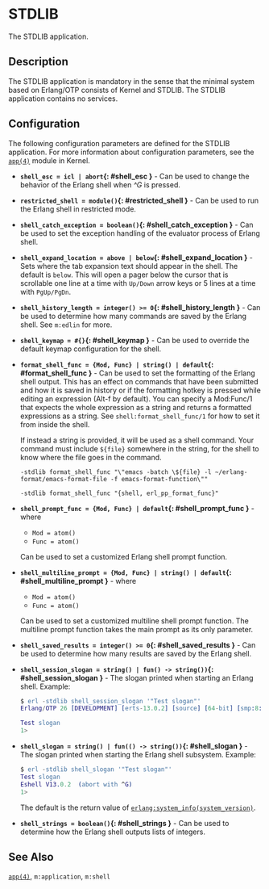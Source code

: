 <!--
%CopyrightBegin%

Copyright Ericsson AB 2023-2024. All Rights Reserved.

Licensed under the Apache License, Version 2.0 (the "License");
you may not use this file except in compliance with the License.
You may obtain a copy of the License at

    http://www.apache.org/licenses/LICENSE-2.0

Unless required by applicable law or agreed to in writing, software
distributed under the License is distributed on an "AS IS" BASIS,
WITHOUT WARRANTIES OR CONDITIONS OF ANY KIND, either express or implied.
See the License for the specific language governing permissions and
limitations under the License.

%CopyrightEnd%
-->
# STDLIB

The STDLIB application.

## Description

The STDLIB application is mandatory in the sense that the minimal system based
on Erlang/OTP consists of Kernel and STDLIB. The STDLIB application contains no
services.

## Configuration

The following configuration parameters are defined for the STDLIB application.
For more information about configuration parameters, see the
[`app(4)`](`e:kernel:app.md`) module in Kernel.

- **`shell_esc = icl | abort`{: #shell_esc }** - Can be used to change the
  behavior of the Erlang shell when _^G_ is pressed.

- **`restricted_shell = module()`{: #restricted_shell }** - Can be used to run
  the Erlang shell in restricted mode.

- **`shell_catch_exception = boolean()`{: #shell_catch_exception }** - Can be
  used to set the exception handling of the evaluator process of Erlang shell.

- **`shell_expand_location = above | below`{: #shell_expand_location }** - Sets
  where the tab expansion text should appear in the shell. The default is
  `below`. This will open a pager below the cursor that is scrollable one line
  at a time with `Up/Down` arrow keys or 5 lines at a time with `PgUp/PgDn`.

- **`shell_history_length = integer() >= 0`{: #shell_history_length }** - Can be
  used to determine how many commands are saved by the Erlang shell. See
  `m:edlin` for more.

- **`shell_keymap = #{}`{: #shell_keymap }** - Can be used to override the
  default keymap configuration for the shell.

- **`format_shell_func = {Mod, Func} | string() | default`{: #format_shell_func
  }** - Can be used to set the formatting of the Erlang shell output. This has
  an effect on commands that have been submitted and how it is saved in history
  or if the formatting hotkey is pressed while editing an expression (Alt-f by
  default). You can specify a Mod:Func/1 that expects the whole expression as a
  string and returns a formatted expressions as a string. See
  `shell:format_shell_func/1` for how to set it from inside the shell.

  If instead a string is provided, it will be used as a shell command. Your
  command must include `${file}` somewhere in the string, for the shell to know
  where the file goes in the command.

  ```text
  -stdlib format_shell_func "\"emacs -batch \${file} -l ~/erlang-format/emacs-format-file -f emacs-format-function\""
  ```

  ```text
  -stdlib format_shell_func "{shell, erl_pp_format_func}"
  ```

- **`shell_prompt_func = {Mod, Func} | default`{: #shell_prompt_func }** - where

  - `Mod = atom()`
  - `Func = atom()`

  Can be used to set a customized Erlang shell prompt function.

- **`shell_multiline_prompt = {Mod, Func} | string() | default`{:
  #shell_multiline_prompt }** - where

  - `Mod = atom()`
  - `Func = atom()`

  Can be used to set a customized multiline shell prompt function. The multiline
  prompt function takes the main prompt as its only parameter.

- **`shell_saved_results = integer() >= 0`{: #shell_saved_results }** - Can be
  used to determine how many results are saved by the Erlang shell.

- **`shell_session_slogan = string() | fun() -> string())`{:
  #shell_session_slogan }** - The slogan printed when starting an Erlang shell.
  Example:

  ```erlang
  $ erl -stdlib shell_session_slogan '"Test slogan"'
  Erlang/OTP 26 [DEVELOPMENT] [erts-13.0.2] [source] [64-bit] [smp:8:8] [ds:8:8:10] [async-threads:1] [jit:ns]

  Test slogan
  1>
  ```

- **`shell_slogan = string() | fun(() -> string())`{: #shell_slogan }** - The
  slogan printed when starting the Erlang shell subsystem. Example:

  ```erlang
  $ erl -stdlib shell_slogan '"Test slogan"'
  Test slogan
  Eshell V13.0.2  (abort with ^G)
  1>
  ```

  The default is the return value of
  [`erlang:system_info(system_version)`](`m:erlang#system_info_system_version`).

- **`shell_strings = boolean()`{: #shell_strings }** - Can be used to determine
  how the Erlang shell outputs lists of integers.

## See Also

[`app(4)`](`e:kernel:app.md`), `m:application`, `m:shell`

